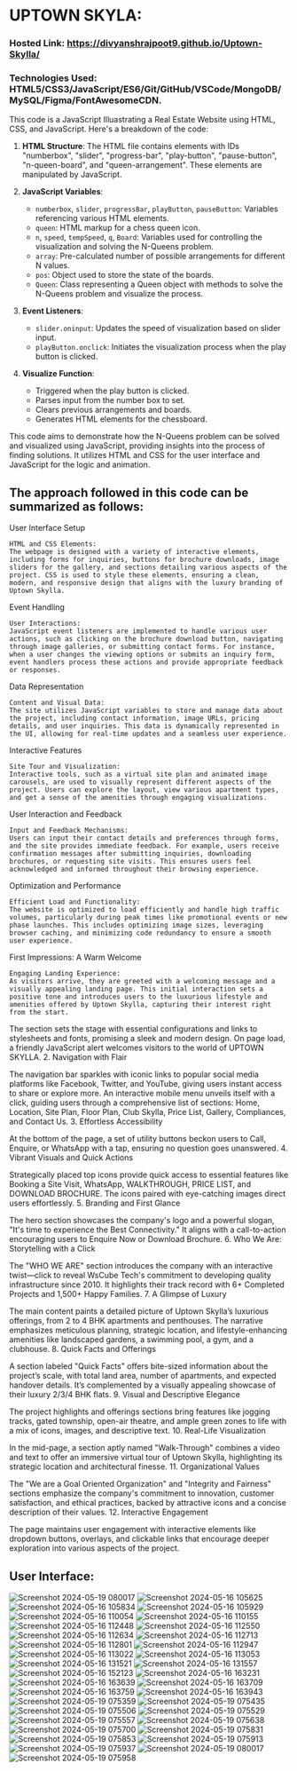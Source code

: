 # UPTOWN SKYLA:
### Hosted Link: https://divyanshrajpoot9.github.io/Uptown-Skylla/
### Technologies Used: HTML5/CSS3/JavaScript/ES6/Git/GitHub/VSCode/MongoDB/MySQL/Figma/FontAwesomeCDN.
This code is a JavaScript Illuastrating a Real Estate Website using HTML, CSS, and JavaScript. 
Here's a breakdown of the code:
1. **HTML Structure**: The HTML file contains elements with IDs "numberbox", "slider", "progress-bar", "play-button", "pause-button", "n-queen-board", and "queen-arrangement". These elements are manipulated by JavaScript.

2. **JavaScript Variables**:
   - `numberbox`, `slider`, `progressBar`, `playButton`, `pauseButton`: Variables referencing various HTML elements.
   - `queen`: HTML markup for a chess queen icon.
   - `n`, `speed`, `tempSpeed`, `q`, `Board`: Variables used for controlling the visualization and solving the N-Queens problem.
   - `array`: Pre-calculated number of possible arrangements for different N values.
   - `pos`: Object used to store the state of the boards.
   - `Queen`: Class representing a Queen object with methods to solve the N-Queens problem and visualize the process.

3. **Event Listeners**:
   - `slider.oninput`: Updates the speed of visualization based on slider input.
   - `playButton.onclick`: Initiates the visualization process when the play button is clicked.

5. **Visualize Function**:
   - Triggered when the play button is clicked.
   - Parses input from the number box to set.
   - Clears previous arrangements and boards.
   - Generates HTML elements for the chessboard.
   

This code aims to demonstrate how the N-Queens problem can be solved and visualized using JavaScript, providing insights into the process of finding solutions. It utilizes HTML and CSS for the user interface and JavaScript for the logic and animation.
## The approach followed in this code can be summarized as follows:

User Interface Setup

    HTML and CSS Elements:
    The webpage is designed with a variety of interactive elements, including forms for inquiries, buttons for brochure downloads, image sliders for the gallery, and sections detailing various aspects of the project. CSS is used to style these elements, ensuring a clean, modern, and responsive design that aligns with the luxury branding of Uptown Skylla.

Event Handling

    User Interactions:
    JavaScript event listeners are implemented to handle various user actions, such as clicking on the brochure download button, navigating through image galleries, or submitting contact forms. For instance, when a user changes the viewing options or submits an inquiry form, event handlers process these actions and provide appropriate feedback or responses.

Data Representation

    Content and Visual Data:
    The site utilizes JavaScript variables to store and manage data about the project, including contact information, image URLs, pricing details, and user inquiries. This data is dynamically represented in the UI, allowing for real-time updates and a seamless user experience.

Interactive Features

    Site Tour and Visualization:
    Interactive tools, such as a virtual site plan and animated image carousels, are used to visually represent different aspects of the project. Users can explore the layout, view various apartment types, and get a sense of the amenities through engaging visualizations.

User Interaction and Feedback

    Input and Feedback Mechanisms:
    Users can input their contact details and preferences through forms, and the site provides immediate feedback. For example, users receive confirmation messages after submitting inquiries, downloading brochures, or requesting site visits. This ensures users feel acknowledged and informed throughout their browsing experience.

Optimization and Performance

    Efficient Load and Functionality:
    The website is optimized to load efficiently and handle high traffic volumes, particularly during peak times like promotional events or new phase launches. This includes optimizing image sizes, leveraging browser caching, and minimizing code redundancy to ensure a smooth user experience.

First Impressions: A Warm Welcome

    Engaging Landing Experience:
    As visitors arrive, they are greeted with a welcoming message and a visually appealing landing page. This initial interaction sets a positive tone and introduces users to the luxurious lifestyle and amenities offered by Uptown Skylla, capturing their interest right from the start.

The <head> section sets the stage with essential configurations and links to stylesheets and fonts, promising a sleek and modern design. On page load, a friendly JavaScript alert welcomes visitors to the world of UPTOWN SKYLLA.
2. Navigation with Flair

The navigation bar sparkles with iconic links to popular social media platforms like Facebook, Twitter, and YouTube, giving users instant access to share or explore more. An interactive mobile menu unveils itself with a click, guiding users through a comprehensive list of sections: Home, Location, Site Plan, Floor Plan, Club Skylla, Price List, Gallery, Compliances, and Contact Us.
3. Effortless Accessibility

At the bottom of the page, a set of utility buttons beckon users to Call, Enquire, or WhatsApp with a tap, ensuring no question goes unanswered.
4. Vibrant Visuals and Quick Actions

Strategically placed top icons provide quick access to essential features like Booking a Site Visit, WhatsApp, WALKTHROUGH, PRICE LIST, and DOWNLOAD BROCHURE. The icons paired with eye-catching images direct users effortlessly.
5. Branding and First Glance

The hero section showcases the company's logo and a powerful slogan, "It's time to experience the Best Connectivity." It aligns with a call-to-action encouraging users to Enquire Now or Download Brochure.
6. Who We Are: Storytelling with a Click

The "WHO WE ARE" section introduces the company with an interactive twist—click to reveal WsCube Tech's commitment to developing quality infrastructure since 2010. It highlights their track record with 6+ Completed Projects and 1,500+ Happy Families.
7. A Glimpse of Luxury

The main content paints a detailed picture of Uptown Skylla’s luxurious offerings, from 2 to 4 BHK apartments and penthouses. The narrative emphasizes meticulous planning, strategic location, and lifestyle-enhancing amenities like landscaped gardens, a swimming pool, a gym, and a clubhouse.
8. Quick Facts and Offerings

A section labeled "Quick Facts" offers bite-sized information about the project’s scale, with total land area, number of apartments, and expected handover details. It’s complemented by a visually appealing showcase of their luxury 2/3/4 BHK flats.
9. Visual and Descriptive Elegance

The project highlights and offerings sections bring features like jogging tracks, gated township, open-air theatre, and ample green zones to life with a mix of icons, images, and descriptive text.
10. Real-Life Visualization

In the mid-page, a section aptly named "Walk-Through" combines a video and text to offer an immersive virtual tour of Uptown Skylla, highlighting its strategic location and architectural finesse.
11. Organizational Values

The "We are a Goal Oriented Organization" and "Integrity and Fairness" sections emphasize the company's commitment to innovation, customer satisfaction, and ethical practices, backed by attractive icons and a concise description of their values.
12. Interactive Engagement

The page maintains user engagement with interactive elements like dropdown buttons, overlays, and clickable links that encourage deeper exploration into various aspects of the project.


  ## User Interface:
![Screenshot 2024-05-19 080017](https://github.com/divyanshrajpoot9/Uptown-Skylla/assets/114856467/eeaf1af3-a69a-47c5-893a-d83b68e3d86b)
![Screenshot 2024-05-16 105625](https://github.com/divyanshrajpoot9/Uptown-Skylla/assets/114856467/17aa140f-932c-4710-aa6f-4bf23f7d5435)
![Screenshot 2024-05-16 105834](https://github.com/divyanshrajpoot9/Uptown-Skylla/assets/114856467/02884cc3-44c3-483a-a2fa-e22647041494)
![Screenshot 2024-05-16 105929](https://github.com/divyanshrajpoot9/Uptown-Skylla/assets/114856467/2caeff61-2429-4dee-9f12-dc1effdfc8f9)
![Screenshot 2024-05-16 110054](https://github.com/divyanshrajpoot9/Uptown-Skylla/assets/114856467/0320125b-1b5c-4a18-af12-d88911508ee5)
![Screenshot 2024-05-16 110155](https://github.com/divyanshrajpoot9/Uptown-Skylla/assets/114856467/5dd56300-ca8f-4a88-8154-539b4f1d6e5e)
![Screenshot 2024-05-16 112448](https://github.com/divyanshrajpoot9/Uptown-Skylla/assets/114856467/563f5424-b192-41a0-aa94-51b238514bf0)
![Screenshot 2024-05-16 112550](https://github.com/divyanshrajpoot9/Uptown-Skylla/assets/114856467/2c3fce85-d3b3-438c-b719-1c0e58984b08)
![Screenshot 2024-05-16 112634](https://github.com/divyanshrajpoot9/Uptown-Skylla/assets/114856467/6ab3d176-8307-4a42-8d46-c91788342843)
![Screenshot 2024-05-16 112713](https://github.com/divyanshrajpoot9/Uptown-Skylla/assets/114856467/be383c8c-fc61-4dba-9696-f27b3db05b59)
![Screenshot 2024-05-16 112801](https://github.com/divyanshrajpoot9/Uptown-Skylla/assets/114856467/84c56be8-9e4c-4cb9-9834-ad7c0dde8c6e)
![Screenshot 2024-05-16 112947](https://github.com/divyanshrajpoot9/Uptown-Skylla/assets/114856467/10139f2f-707d-43d4-a6ad-e41f887b2787)
![Screenshot 2024-05-16 113022](https://github.com/divyanshrajpoot9/Uptown-Skylla/assets/114856467/a206c383-8119-4309-b4c4-b5354bcb9ef5)
![Screenshot 2024-05-16 113053](https://github.com/divyanshrajpoot9/Uptown-Skylla/assets/114856467/d2c11fe9-a3d2-40a6-92c3-9b5311a96ce3)
![Screenshot 2024-05-16 131521](https://github.com/divyanshrajpoot9/Uptown-Skylla/assets/114856467/8a6f25d6-daf5-4f17-a4c4-a2fce73d8819)
![Screenshot 2024-05-16 131557](https://github.com/divyanshrajpoot9/Uptown-Skylla/assets/114856467/b474c9ec-c93d-4c51-84d6-5ebae200331c)
![Screenshot 2024-05-16 152123](https://github.com/divyanshrajpoot9/Uptown-Skylla/assets/114856467/c1483b31-06f3-4e99-a584-68d11e513f6d)
![Screenshot 2024-05-16 163231](https://github.com/divyanshrajpoot9/Uptown-Skylla/assets/114856467/875277b0-544a-4905-81ad-d455a6589ab1)
![Screenshot 2024-05-16 163639](https://github.com/divyanshrajpoot9/Uptown-Skylla/assets/114856467/250cb3ba-541d-4763-a9a0-b4d8b2ff13ed)
![Screenshot 2024-05-16 163709](https://github.com/divyanshrajpoot9/Uptown-Skylla/assets/114856467/fbe16060-f390-4c17-bc6b-14e5fd64aee2)
![Screenshot 2024-05-16 163759](https://github.com/divyanshrajpoot9/Uptown-Skylla/assets/114856467/c3f44ca0-01fd-4282-82be-fb2023d54424)
![Screenshot 2024-05-16 163943](https://github.com/divyanshrajpoot9/Uptown-Skylla/assets/114856467/64287f27-8859-4884-af1f-02f1dba3704c)
![Screenshot 2024-05-19 075359](https://github.com/divyanshrajpoot9/Uptown-Skylla/assets/114856467/c6470607-733f-4d88-8238-7021a2f3f211)
![Screenshot 2024-05-19 075435](https://github.com/divyanshrajpoot9/Uptown-Skylla/assets/114856467/c3828a1d-22df-4c30-a09f-2604b9269bdd)
![Screenshot 2024-05-19 075506](https://github.com/divyanshrajpoot9/Uptown-Skylla/assets/114856467/2277af1a-93e3-4731-9db7-bb9c89f32ef1)
![Screenshot 2024-05-19 075529](https://github.com/divyanshrajpoot9/Uptown-Skylla/assets/114856467/51f8a6b4-fa75-4029-b423-64e9aa67ef70)
![Screenshot 2024-05-19 075557](https://github.com/divyanshrajpoot9/Uptown-Skylla/assets/114856467/274976c1-8549-4d95-a231-d9ff90070735)
![Screenshot 2024-05-19 075638](https://github.com/divyanshrajpoot9/Uptown-Skylla/assets/114856467/170d71bb-16ca-4b1f-a776-fba1c6cab096)
![Screenshot 2024-05-19 075700](https://github.com/divyanshrajpoot9/Uptown-Skylla/assets/114856467/f0b36757-ba8d-4baa-b6f1-8831141d174f)
![Screenshot 2024-05-19 075831](https://github.com/divyanshrajpoot9/Uptown-Skylla/assets/114856467/95f9161e-7e2f-4028-8f78-dc138c7670d7)
![Screenshot 2024-05-19 075853](https://github.com/divyanshrajpoot9/Uptown-Skylla/assets/114856467/e5036a49-239a-46cd-8738-4c245087950f)
![Screenshot 2024-05-19 075913](https://github.com/divyanshrajpoot9/Uptown-Skylla/assets/114856467/7ac433fc-a5b4-4f24-9492-9cc747a2149e)
![Screenshot 2024-05-19 075937](https://github.com/divyanshrajpoot9/Uptown-Skylla/assets/114856467/640577ff-615e-4451-a145-7d005bbce991)
![Screenshot 2024-05-19 080017](https://github.com/divyanshrajpoot9/Uptown-Skylla/assets/114856467/3683fd7f-c16d-4fd2-aee2-b73d08b33196)
![Screenshot 2024-05-19 075958](https://github.com/divyanshrajpoot9/Uptown-Skylla/assets/114856467/2264529d-4f99-4138-8f7e-2193418be31f)
